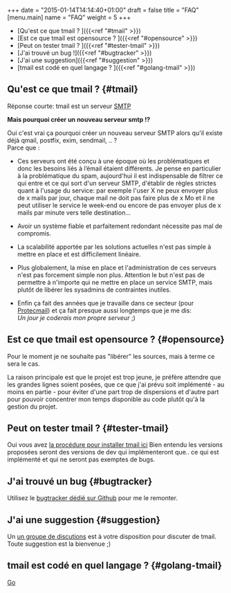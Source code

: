 +++
date = "2015-01-14T14:14:40+01:00"
draft = false
title = "FAQ"
[menu.main]
name = "FAQ"
weight = 5
+++

* [Qu'est ce que tmail ? ]({{<ref "#tmail" >}})
* [Est ce que tmail est opensource ? ]({{<ref "#opensource" >}})
* [Peut on tester tmail ? ]({{<ref "#tester-tmail" >}})
* [J'ai trouvé un bug !]({{<ref "#bugtracker" >}})
* [J'ai une suggestion]({{<ref "#suggestion" >}})
* [tmail est codé en quel langage ? ]({{<ref "#golang-tmail" >}})

<!--more-->

## Qu'est ce que tmail ? {#tmail}

Réponse courte: tmail est un serveur [SMTP](http://fr.wikipedia.org/wiki/Simple_Mail_Transfer_Protocol)  
 
**Mais pourquoi créer un nouveau serveur smtp !?** 

Oui c'est vrai ça pourquoi créer un nouveau serveur SMTP alors qu'il existe déjà qmail, postfix, exim, sendmail, .. ?  
Parce que :

* Ces serveurs ont été conçu à une époque où les problématiques et donc les besoins liés à l’émail étaient différents. Je pense en particulier à la problématique du spam, aujourd'hui il est indispensable de filtrer ce qui entre et ce qui sort d'un serveur SMTP, d'établir de règles strictes quant à l'usage du service: par exemple l'user X ne peux envoyer plus de x mails par jour, chaque mail ne doit pas faire plus de x Mo et il ne peut utiliser le service le week-end ou encore de pas envoyer plus de x mails par minute vers telle destination...  

* Avoir un système fiable et parfaitement redondant nécessite pas mal de compromis. 

* La scalabilité apportée par les solutions actuelles n'est pas simple à mettre en place et est difficilement linéaire. 

* Plus globalement, la mise en place et l'administration de ces serveurs n'est pas forcement simple non plus. Attention le but n'est pas de permettre à n'importe qui ne mettre en place un service SMTP, mais plutôt de libérer les sysadmins de contraintes inutiles.

* Enfin ça fait des années que je travaille dans ce secteur (pour <a href="http://protecmail.com/" target="_blank" title="Protection de messagerie">Protecmail</a>) et ça fait presque aussi longtemps que je me dis:  
*Un jour je coderais mon propre serveur* ;) 



## Est ce que tmail est opensource ? {#opensource}

Pour le moment je ne souhaite pas "libérer" les sources, mais à terme ce sera le cas.

La raison principale est que le projet est trop jeune, je préfère attendre que les grandes lignes soient posées, que ce que j'ai prévu soit implémenté - au moins en partie - pour éviter d'une part trop de dispersions et d'autre part pour pouvoir concentrer mon temps disponible au code plutôt qu'à la gestion du projet.

## Peut on tester tmail ? {#tester-tmail}
Oui vous avez [la procédure pour installer tmail ici](/doc/installer-tmail/)
Bien entendu les versions proposées seront des versions de dev qui implémenteront que.. ce qui est implémenté et qui ne seront pas exemptes de bugs. 

## J'ai trouvé un bug {#bugtracker}
Utilisez le [bugtracker dédié sur Github](https://github.com/Toorop/tmail-bugtracker) pour me le remonter.

## J'ai une suggestion {#suggestion}
Un [un groupe de discutions](https://groups.google.com/d/forum/tmail-dev) est à votre disposition pour discuter de tmail. Toute suggestion est la bienvenue ;)


## tmail est codé en quel langage ? {#golang-tmail}
<a href="http://golang.org/" target="_blank" title="golang">Go</a>

